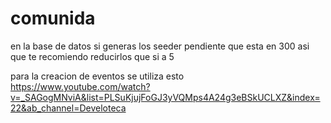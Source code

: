 # comunida

en la base de datos si generas los seeder 
pendiente que esta en 300 asi que te recomiendo reducirlos 
que si a 5 


para la creacion de eventos se utiliza esto
https://www.youtube.com/watch?v=_SAGogMNviA&list=PLSuKjujFoGJ3yVQMps4A24g3eBSkUCLXZ&index=22&ab_channel=Develoteca
